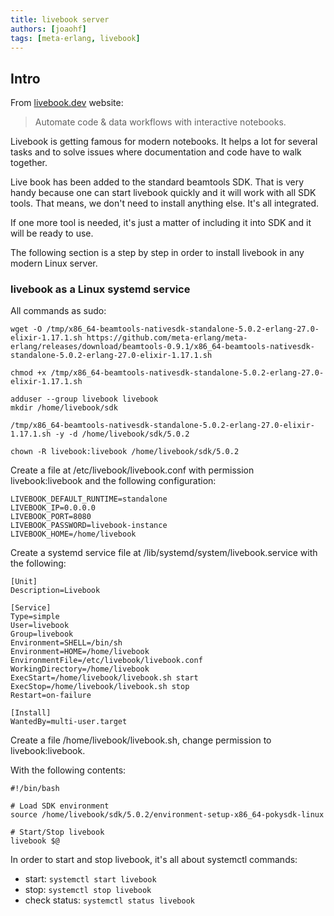 ```yaml
---
title: livebook server
authors: [joaohf]
tags: [meta-erlang, livebook]
---
```


## Intro

From [livebook.dev](https://livebook.dev) website:

> Automate code & data workflows with interactive notebooks.

Livebook is getting famous for modern notebooks. It helps a lot for several
tasks and to solve issues where documentation and code have to walk together.

<!-- truncate -->

Live book has been added to the standard beamtools SDK. That is very handy
because one can start livebook quickly and it will work with all SDK tools. That
means, we don't need to install anything else. It's all integrated.

If one more tool is needed, it's just a matter of including it into SDK and it
will be ready to use.

The following section is a step by step in order to install livebook in any
modern Linux server.

### livebook as a Linux systemd service

All commands as sudo:

```
wget -O /tmp/x86_64-beamtools-nativesdk-standalone-5.0.2-erlang-27.0-elixir-1.17.1.sh https://github.com/meta-erlang/meta-erlang/releases/download/beamtools-0.9.1/x86_64-beamtools-nativesdk-standalone-5.0.2-erlang-27.0-elixir-1.17.1.sh

chmod +x /tmp/x86_64-beamtools-nativesdk-standalone-5.0.2-erlang-27.0-elixir-1.17.1.sh

adduser --group livebook livebook
mkdir /home/livebook/sdk

/tmp/x86_64-beamtools-nativesdk-standalone-5.0.2-erlang-27.0-elixir-1.17.1.sh -y -d /home/livebook/sdk/5.0.2

chown -R livebook:livebook /home/livebook/sdk/5.0.2
```

Create a file at /etc/livebook/livebook.conf with permission livebook:livebook
and the following configuration:

```
LIVEBOOK_DEFAULT_RUNTIME=standalone
LIVEBOOK_IP=0.0.0.0
LIVEBOOK_PORT=8080
LIVEBOOK_PASSWORD=livebook-instance
LIVEBOOK_HOME=/home/livebook
```

Create a systemd service file at /lib/systemd/system/livebook.service with the
following:

```
[Unit]
Description=Livebook

[Service]
Type=simple
User=livebook
Group=livebook
Environment=SHELL=/bin/sh
Environment=HOME=/home/livebook
EnvironmentFile=/etc/livebook/livebook.conf
WorkingDirectory=/home/livebook
ExecStart=/home/livebook/livebook.sh start
ExecStop=/home/livebook/livebook.sh stop
Restart=on-failure

[Install]
WantedBy=multi-user.target
```

Create a file /home/livebook/livebook.sh, change permission to
livebook:livebook.

With the following contents:

```
#!/bin/bash

# Load SDK environment
source /home/livebook/sdk/5.0.2/environment-setup-x86_64-pokysdk-linux

# Start/Stop livebook
livebook $@
```

In order to start and stop livebook, it's all about systemctl commands:

- start: `systemctl start livebook`
- stop: `systemctl stop livebook`
- check status: `systemctl status livebook`

